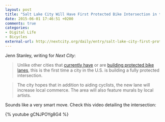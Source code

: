 ```yaml
---
layout: post
title: "Salt Lake City Will Have First Protected Bike Intersection in the U.S."
date: 2015-06-01 17:46:51 +0200
comments: true
categories: 
- Digital Life
- Bicycles
external-url: http://nextcity.org/daily/entry/salt-lake-city-first-protected-bike-intersection
---
```


Jenn Stanley, writing for _Next City_:

> Unlike other cities that [currently have](https://nextcity.org/daily/entry/us-city-bike-lanes-bike-safety) or are [building protected bike lanes](http://nextcity.org/daily/entry/boston-plan-protected-bike-lanes), this is the first time a city in the U.S. is building a fully protected intersection.

> The city hopes that in addition to aiding cyclists, the new lane will increase local commerce. The area will also feature murals by local artists.

Sounds like a very smart move. Check this video detailing the intersection:

{% youtube gCNJPOYg8G4 %}